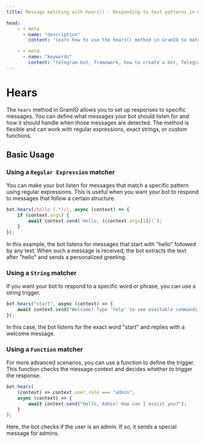 ```yaml
---
title: Message matching with hears() - Responding to text patterns in GramIO

head:
    - - meta
      - name: "description"
        content: "Learn how to use the hears() method in GramIO to match and respond to specific text patterns in Telegram messages using strings, regular expressions, or custom functions."

    - - meta
      - name: "keywords"
        content: "telegram bot, framework, how to create a bot, Telegram, Telegram Bot API, GramIO, TypeScript, JavaScript, Node.JS, Nodejs, Deno, Bun, hears method, text matching, message patterns, regex matching, string matching, text triggers, pattern recognition, message handling, natural language processing, text filtering, message middleware, conversation handling"
---
```


<!-- ChatGPT helps -->

# Hears

The `hears` method in GramIO allows you to set up responses to specific messages. You can define what messages your bot should listen for and how it should handle when those messages are detected. The method is flexible and can work with regular expressions, exact strings, or custom functions.

## Basic Usage

### Using a `Regular Expression` matcher

You can make your bot listen for messages that match a specific pattern using regular expressions. This is useful when you want your bot to respond to messages that follow a certain structure.

```ts
bot.hears(/hello (.*)/i, async (context) => {
    if (context.args) {
        await context.send(`Hello, ${context.args[1]}!`);
    }
});
```

In this example, the bot listens for messages that start with "hello" followed by any text. When such a message is received, the bot extracts the text after "hello" and sends a personalized greeting.

### Using a `String` matcher

If you want your bot to respond to a specific word or phrase, you can use a string trigger.

```ts
bot.hears("start", async (context) => {
    await context.send("Welcome! Type 'help' to see available commands.");
});
```

In this case, the bot listens for the exact word "start" and replies with a welcome message.

### Using a `Function` matcher

For more advanced scenarios, you can use a function to define the trigger. This function checks the message context and decides whether to trigger the response.

```ts
bot.hears(
    (context) => context.user.role === "admin",
    async (context) => {
        await context.send("Hello, Admin! How can I assist you?");
    }
);
```

Here, the bot checks if the user is an admin. If so, it sends a special message for admins.

<!-- ## How `hears` Works

1. **String Trigger:** The bot compares the incoming message with the given string. If they match exactly, the bot runs the handler function.
2. **Regular Expression Trigger:** The bot checks if the message matches the regular expression. If it does, the handler function runs, and the matching parts of the message are passed to `context.args`.
3. **Function Trigger:** The bot runs the custom function you provide. If this function returns `true`, the handler function runs.

## Conclusion

The `hears` method is essential for creating bots that can listen for and respond to specific user inputs. Whether you're handling simple commands or complex interactions, `hears` makes it easy to define how your bot should react to different types of messages.

This method gives you the tools you need to create interactive and user-friendly bots in GramIO. -->
